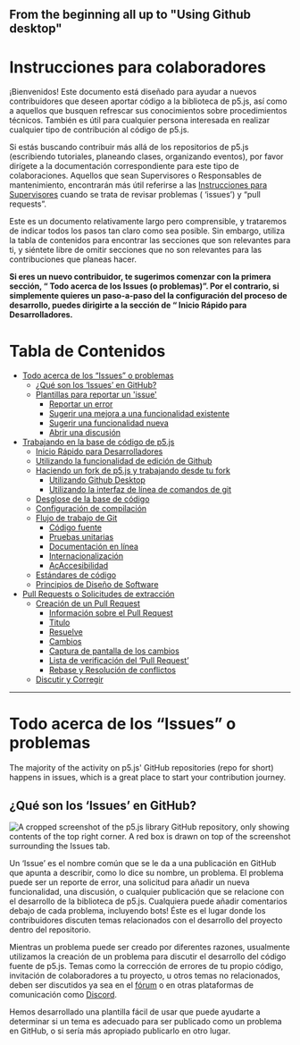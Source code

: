 ## From the beginning all up to "Using Github desktop"
# Instrucciones para colaboradores

¡Bienvenidos! Este documento está diseñado para ayudar a nuevos contribuidores que deseen aportar código a la biblioteca de p5.js, así como a aquellos que busquen refrescar sus conocimientos sobre procedimientos técnicos. También es útil para cualquier persona interesada en realizar cualquier tipo de contribución al código de p5.js.

Si estás buscando contribuir más allá de los repositorios de p5.js (escribiendo tutoriales, planeando clases, organizando eventos), por favor dirígete a la documentación correspondiente para este tipo de colaboraciones. Aquellos que sean Supervisores o Responsables de mantenimiento, encontrarán más útil referirse a las [Instrucciones para Supervisores](https://github.com/processing/p5.js/blob/main/contributor_docs/steward_guidelines.md) cuando se trata de revisar problemas ( ‘issues’) y “pull requests”. 

Este es un documento relativamente largo pero comprensible, y trataremos de indicar todos los pasos tan claro como sea posible. Sin embargo, utiliza la tabla de contenidos para encontrar las secciones que son relevantes para ti, y siéntete libre de omitir secciones que no son relevantes para las contribuciones que planeas hacer. 

**Si eres un nuevo contribuidor, te sugerimos comenzar con la primera sección, “ Todo acerca de los Issues (o problemas)”.  Por el contrario, si simplemente quieres un paso-a-paso del la configuración del  proceso de desarrollo, puedes dirigirte a la sección  de “ Inicio Rápido para Desarrolladores.**


# Tabla de Contenidos

- [Todo acerca de los “Issues” o problemas](#all-about-issues)
  - [¿Qué son los ‘Issues’ en GitHub?](#what-are-issues)
  - [Plantillas para reportar un 'issue'](#issue-templates)
    - [Reportar un error](#found-a-bug)
    - [Sugerir una mejora a una funcionalidad existente](#existing-feature-enhancement)
    - [Sugerir una funcionalidad nueva](#new-feature-request)
    - [Abrir una discusión ](#discussion)
- [Trabajando en la base de código de p5.js](#working-on-the-p5js-codebase)
  - [Inicio Rápido para Desarrolladores](#quick-get-started-for-developers)
  - [Utilizando la funcionalidad de edición de Github](#using-the-github-edit-functionality)
  - [Haciendo un fork de p5.js y trabajando desde tu fork](#forking-p5js-and-working-from-your-fork)
    - [Utilizando Github Desktop](#using-github-desktop)
    - [Utilizando la interfaz de línea de comandos de git](#using-the-git-command-line-interface)
  - [Desglose de la base de código ](#codebase-breakdown)
  - [Configuración de compilación](#build-setup)
  - [Flujo de trabajo de Git](#git-workflow)
    - [Código fuente](#source-code)
    - [Pruebas unitarias](#unit-tests)
    - [Documentación en línea](#inline-documentation)
    - [Internacionalización](https://github.com/processing/p5.js/blob/main/contributor_docs/contributor_guidelines.md#internationalization)
    - [AcAccesibilidad](#accessibility)
  - [Estándares de código](#code-standard)
  - [Principios de Diseño de Software](#software-design-principles)
- [Pull Requests o Solicitudes de extracción](#pull-requests)
  - [Creación de un Pull Request](#creating-a-pull-request)
    - [Información sobre el Pull Request](#pull-request-information)
    - [Titulo](#title)
    - [Resuelve ](#resolves)
    - [Cambios](#changes)
    - [Captura de pantalla de los cambios](#screenshots-of-the-change)
    - [Lista de verificación del ‘Pull Request’](#pr-checklist)
    - [Rebase y Resolución de conflictos](#rebase-and-resolve-conflicts)
  - [Discutir y Corregir](#discuss-and-amend)

---
# Todo acerca de los “Issues” o problemas

The majority of the activity on p5.js' GitHub repositories (repo for short) happens in issues, which is a great place to start your contribution journey.


## ¿Qué son los ‘Issues’ en GitHub?

![A cropped screenshot of the p5.js library GitHub repository, only showing contents of the top right corner. A red box is drawn on top of the screenshot surrounding the Issues tab.](images/issues-tab.png)

Un ‘Issue’ es el nombre común que se le da a una publicación en GitHub que apunta a describir, como lo dice su nombre, un problema.  El problema puede ser un reporte de error, una solicitud para añadir un nueva funcionalidad, una discusión, o cualquier publicación que se relacione con el desarrollo de la biblioteca de p5.js. Cualquiera puede añadir comentarios debajo de cada problema, incluyendo bots! Éste es el lugar donde los contribuidores discuten temas relacionados con el desarrollo del proyecto dentro del repositorio.

Mientras un problema puede ser creado por diferentes razones, usualmente utilizamos la creación de un problema para discutir el desarrollo del  código fuente de p5.js. Temas como la corrección de errores de tu propio código, invitación de colaboradores a tu proyecto, u otros temas no relacionados, deben ser discutidos ya sea en el [fórum](https://discourse.processing.com) o en otras plataformas de comunicación como [Discord](https://discord.gg/SHQ8dH25r9).

Hemos desarrollado una plantilla fácil de usar que puede ayudarte a determinar si un tema es adecuado para ser publicado como un problema en GitHub, o si sería más apropiado publicarlo en otro lugar.
